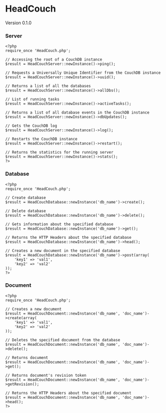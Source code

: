 HeadCouch
=========

Version 0.1.0

### Server ###

    <?php
    require_once 'HeadCouch.php';

    // Accessing the root of a CouchDB instance
    $result = HeadCouchServer::newInstance()->ping();

    // Requests a Universally Unique Identifier from the CouchDB instance
    $result = HeadCouchServer::newInstance()->uuid();

    // Returns a list of all the databases
    $result = HeadCouchServer::newInstance()->allDbs();

    // List of running tasks
    $result = HeadCouchServer::newInstance()->activeTasks();

    // Returns a list of all database events in the CouchDB instance
    $result = HeadCouchServer::newInstance()->dbUpdates();

    // Gets the CouchDB log
    $result = HeadCouchServer::newInstance()->log();

    // Restarts the CouchDB instance
    $result = HeadCouchServer::newInstance()->restart();

    // Returns the statistics for the running server
    $result = HeadCouchServer::newInstance()->stats();
    ?>

### Database ###

    <?php
    require_once 'HeadCouch.php';
    
    // Create database
    $result = HeadCouchDatabase::newInstance('db_name')->create();

    // Delete database
    $result = HeadCouchDatabase::newInstance('db_name')->delete();

    // Gets information about the specified database
    $result = HeadCouchDatabase::newInstance('db_name')->get();

    // Returns the HTTP Headers about the specified database
    $result = HeadCouchDatabase::newInstance('db_name')->head();

    // Creates a new document in the specified database
    $result = HeadCouchDatabase::newInstance('db_name')->post(array(
        'key1' => 'val1', 
        'key2' => 'val2'
    ));
    ?>

### Document ###

    <?php
    require_once 'HeadCouch.php';

    // Creates a new document
    $result = HeadCouchDocument::newInstance('db_name', 'doc_name')->create(array(
        'key1' => 'val1', 
        'key2' => 'val2'
    ));

    // Deletes the specified document from the database
    $result = HeadCouchDocument::newInstance('db_name', 'doc_name')->delete();

    // Returns document
    $result = HeadCouchDocument::newInstance('db_name', 'doc_name')->get();

    // Returns document's revision token
    $result = HeadCouchDocument::newInstance('db_name', 'doc_name')->getRevision();

    // Returns the HTTP Headers about the specified document
    $result = HeadCouchDocument::newInstance('db_name', 'doc_name')->head();
    ?>
